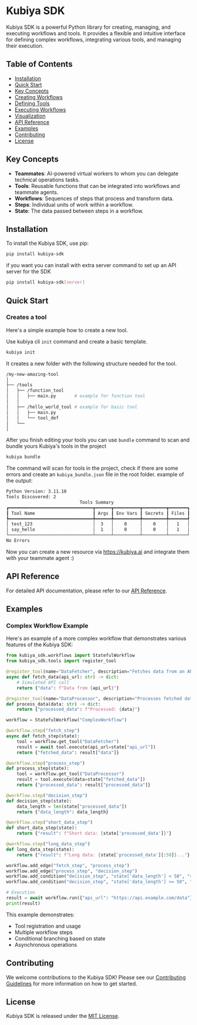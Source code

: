 # Kubiya SDK

Kubiya SDK is a powerful Python library for creating, managing, and executing workflows and tools. It provides a flexible and intuitive interface for defining complex workflows, integrating various tools, and managing their execution.

## Table of Contents

- [Installation](#installation)
- [Quick Start](#quick-start)
- [Key Concepts](#key-concepts)
- [Creating Workflows](#creating-workflows)
- [Defining Tools](#defining-tools)
- [Executing Workflows](#executing-workflows)
- [Visualization](#visualization)
- [API Reference](#api-reference)
- [Examples](#examples)
- [Contributing](#contributing)
- [License](#license)

## Key Concepts
- **Teammates**: AI-powered virtual workers to whom you can delegate technical operations tasks.
- **Tools**: Reusable functions that can be integrated into workflows and teammate agents.
- **Workflows**: Sequences of steps that process and transform data.
- **Steps**: Individual units of work within a workflow.
- **State**: The data passed between steps in a workflow.


## Installation

To install the Kubiya SDK, use pip:

```bash
pip install kubiya-sdk
```

if you want you can install with extra server command to set up an API server for the SDK

```bash
pip install kubiya-sdk[server]
```

## Quick Start

### Creates a tool
Here's a simple example how to create a new tool.

Use kubiya cli `init` command and create a basic template.

```bash
kubiya init
````
It creates a new folder with the following structure needed for the tool.

```bash
/my-new-amazing-tool
│
├── /tools                  
│   ├── /function_tool          
│   │   ├── main.py       # example for function tool
│   │         
│   ├── /hello_world_tool # example for basic tool         
│   │   ├── main.py      
│   │   └── tool_def     
│   └──         
│   
```

After you finish editing your tools you can use `bundle` command to scan and bundle yours Kubiya's tools in the project

```bash
kubiya bundle
```
The command will scan for tools in the project, check if there are some errors and create an `kubiya_bundle.json` file in the root folder.
example of the output:
```bash
Python Version: 3.11.10
Tools Discovered: 2
                            Tools Summary                             
┏━━━━━━━━━━━━━━━━━━━━━━━━━━━━━━━━┳━━━━━━┳━━━━━━━━━━┳━━━━━━━━━┳━━━━━━━┓
┃ Tool Name                      ┃ Args ┃ Env Vars ┃ Secrets ┃ Files ┃
┡━━━━━━━━━━━━━━━━━━━━━━━━━━━━━━━━╇━━━━━━╇━━━━━━━━━━╇━━━━━━━━━╇━━━━━━━┩
│ test_123                       │  3   │    0     │    0    │   1   │
│ say_hello                      │  1   │    0     │    0    │   1   │
└────────────────────────────────┴──────┴──────────┴─────────┴───────┘
No Errors
```

Now you can create a new resource via https://kubiya.ai and integrate them with your teammate agent :)

## API Reference

For detailed API documentation, please refer to our [API Reference](https://docs.kubiya.ai/api-reference).

## Examples

### Complex Workflow Example

Here's an example of a more complex workflow that demonstrates various features of the Kubiya SDK:

```python
from kubiya_sdk.workflows import StatefulWorkflow
from kubiya_sdk.tools import register_tool

@register_tool(name="DataFetcher", description="Fetches data from an API")
async def fetch_data(api_url: str) -> dict:
    # Simulated API call
    return {"data": f"Data from {api_url}"}

@register_tool(name="DataProcessor", description="Processes fetched data")
def process_data(data: str) -> dict:
    return {"processed_data": f"Processed: {data}"}

workflow = StatefulWorkflow("ComplexWorkflow")

@workflow.step("fetch_step")
async def fetch_step(state):
    tool = workflow.get_tool("DataFetcher")
    result = await tool.execute(api_url=state["api_url"])
    return {"fetched_data": result["data"]}

@workflow.step("process_step")
def process_step(state):
    tool = workflow.get_tool("DataProcessor")
    result = tool.execute(data=state["fetched_data"])
    return {"processed_data": result["processed_data"]}

@workflow.step("decision_step")
def decision_step(state):
    data_length = len(state["processed_data"])
    return {"data_length": data_length}

@workflow.step("short_data_step")
def short_data_step(state):
    return {"result": f"Short data: {state['processed_data']}"}

@workflow.step("long_data_step")
def long_data_step(state):
    return {"result": f"Long data: {state['processed_data'][:50]}..."}

workflow.add_edge("fetch_step", "process_step")
workflow.add_edge("process_step", "decision_step")
workflow.add_condition("decision_step", "state['data_length'] < 50", "short_data_step")
workflow.add_condition("decision_step", "state['data_length'] >= 50", "long_data_step")

# Execution
result = await workflow.run({"api_url": "https://api.example.com/data"})
print(result)
```

This example demonstrates:
- Tool registration and usage
- Multiple workflow steps
- Conditional branching based on state
- Asynchronous operations

## Contributing

We welcome contributions to the Kubiya SDK! Please see our [Contributing Guidelines](CONTRIBUTING.md) for more information on how to get started.

## License

Kubiya SDK is released under the [MIT License](LICENSE).
